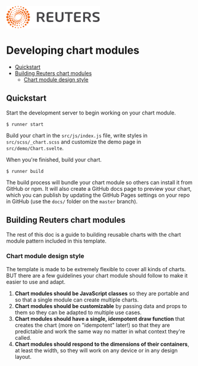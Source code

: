 ![](./badge.svg)

# Developing chart modules

- [Quickstart](#quickstart)
- [Building Reuters chart modules](#building-reuters-chart-modules)
  - [Chart module design style](#chart-module-design-style)

## Quickstart

Start the development server to begin working on your chart module.

  ```
  $ runner start
  ```

Build your chart in the `src/js/index.js` file, write styles in `src/scss/_chart.scss` and customize the demo page in `src/demo/Chart.svelte`.

When you're finished, build your chart.

  ```
  $ runner build
  ```

The build process will bundle your chart module so others can install it from GitHub or npm. It will also create a GitHub docs page to preview your chart, which you can publish by updating the GitHub Pages settings on your repo in GitHub (use the `docs/` folder on the `master` branch).

## Building Reuters chart modules

The rest of this doc is a guide to building reusable charts with the chart module pattern included in this template.

### Chart module design style

The template is made to be extremely flexible to cover all kinds of charts. BUT there are a few guidelines your chart module should follow to make it easier to use and adapt. 

1. **Chart modules should be JavaScript classes** so they are portable and so that a single module can create multiple charts.
2. **Chart modules should be customizable** by passing data and props to them so they can be adapted to multiple use cases.
3. **Chart modules should have a single, idempotent draw function** that creates the chart (more on "idempotent" later!) so that they are predictable and work the same way no matter in what context they're called.
4. **Chart modules should respond to the dimensions of their containers**, at least the width, so they will work on any device or in any design layout.
